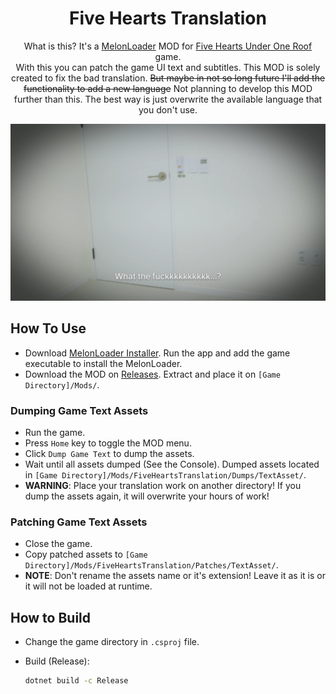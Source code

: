 <div align="center">
  <h1>Five Hearts Translation</h1>
  <p>What is this? It's a <a href="https://github.com/LavaGang/MelonLoader">MelonLoader</a> MOD for <a href="https://store.steampowered.com/app/3021100/Five_Hearts_Under_One_Roof/">Five Hearts Under One Roof</a> game.
  <br/>
  With this you can patch the game UI text and subtitles. This MOD is solely created to fix the bad translation. <strike>But maybe in not so long future I'll add the functionality to add a new language</strike> Not planning to develop this MOD further than this. The best way is just overwrite the available language that you don't use.</p>
  <img src="./preview.png"/>
</div>

## How To Use

- Download [MelonLoader Installer](https://github.com/LavaGang/MelonLoader.Installer/releases). Run the app and add the game executable to install the MelonLoader.
- Download the MOD on [Releases](https://github.com/kiraio-moe/FiveHeartsTranslation/releases). Extract and place it on `[Game Directory]/Mods/`.

### Dumping Game Text Assets

- Run the game.
- Press `Home` key to toggle the MOD menu.
- Click `Dump Game Text` to dump the assets.
- Wait until all assets dumped (See the Console). Dumped assets located in `[Game Directory]/Mods/FiveHeartsTranslation/Dumps/TextAsset/`.
- **WARNING**: Place your translation work on another directory! If you dump the assets again, it will overwrite your hours of work!

### Patching Game Text Assets

- Close the game.
- Copy patched assets to `[Game Directory]/Mods/FiveHeartsTranslation/Patches/TextAsset/`.
- **NOTE**: Don't rename the assets name or it's extension! Leave it as it is or it will not be loaded at runtime.

## How to Build

- Change the game directory in `.csproj` file.
- Build (Release):

  ```bash
  dotnet build -c Release
  ```
